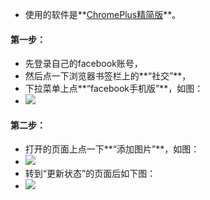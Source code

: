 * 使用的软件是**[ChromePlus精简版](https://github.com/comeforu2012/truth/wiki/ChromePlus)**。

#### 第一步：
* 先登录自己的facebook账号，
* 然后点一下浏览器书签栏上的**“社交”**，
* 下拉菜单上点**“facebook手机版”**，如图：
* ![](https://qnwbnq-ch3302.files.1drv.com/y3m-H4i0s1El8kkLs2ZLwzgjDQfYJPt2CEQt8CfGj3wr7Qq-nnDgTAW44GL2cdi4gqJJRt0701DSYU3lA9ULePKr6KApoIIdug0OdegwZ1zw65Mly6i56eL81oYLAty6hTrDEJubU1K4dhziJgN9tI7O9_H_fGt6LBKlMchcQxXVCE/Image%205.png?psid=1)

#### 第二步：
* 打开的页面上点一下**“添加图片”**，如图：
* ![](https://qnwbnq-ch3302.files.1drv.com/y3mOnKZ2Seknu6oWbUNTCWHzQO1AHyZ3JgqQS4IiSVxDXw69kEWACPY98URH7kIJv2W_VZDT3so9KmBTTGoVpeASUp_a-OkPDubwfCmcpKeKcbX6BHH14I3UvEklfulI6sL9XpZwNc5ZR6sSNp966cJDbNSwlJziPZcHVWNBgIeI-k/Image%203.png?psid=1)
* 转到“更新状态”的页面后如下图：
* ![](https://qnwbnq-ch3301.files.1drv.com/y3mrBuCthN-LBie4dSsftudVGSe_ncLekWk2uRni-X1361R_qEEBoFafjF1WMVKF8JgSTnO1B_xn7B6WunTdpHR4V8QC2Apb2duEqRfgmIbOnIw_tA93iW67uDe_AN5eFVMSzeLiVASZMf8DfkiwJW9MVKMzhZzkedMFWi-b_sNb20/Image%204.png?psid=1)
